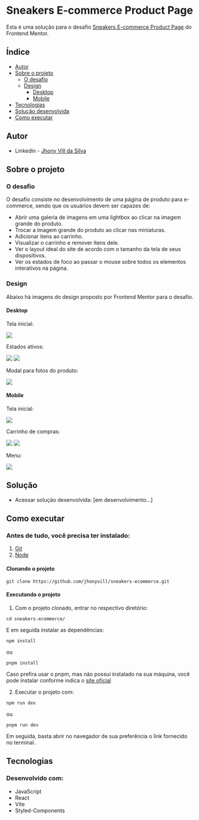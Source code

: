 # Sneakers E-commerce Product Page

Esta é uma solução para o desafio [Sneakers E-commerce Product Page](https://www.frontendmentor.io/challenges/ecommerce-product-page-UPsZ9MJp6) do Frontend Mentor.

## Índice

- [Autor](#autor)
- [Sobre o projeto](#sobre-o-projeto)
  - [O desafio](#o-desafio)
  - [Design](#design)
    - [Desktop](#desktop)
    - [Mobile](#mobile)
- [Tecnologias](#tecnologias)
- [Solução desenvolvida](#solução)
- [Como executar](#como-executar)

## Autor

- Linkedin - [Jhony Vill da Silva](https://www.linkedin.com/in/jhony-vill-da-silva-390239210)

## Sobre o projeto

### O desafio

O desafio consiste no desenvolvimento de uma página de produto para e-commerce, sendo que os usuários devem ser capazes de:

- Abrir uma galeria de imagens em uma lightbox ao clicar na imagem grande do produto.
- Trocar a imagem grande do produto ao clicar nas miniaturas.
- Adicionar itens ao carrinho.
- Visualizar o carrinho e remover itens dele.
- Ver o layout ideal do site de acordo com o tamanho da tela de seus dispositivos.
- Ver os estados de foco ao passar o mouse sobre todos os elementos interativos na página.

### Design

Abaixo há imagens do design proposto por Frontend Mentor para o desafio.

#### Desktop

Tela inicial:

![](./src/assets/design/desktop-design.jpg)

Estados ativos:

![](./src/assets/design/active-states-basket-filled.jpg)
![](./src/assets/design/active-states-basket-empty.jpg)

Modal para fotos do produto:

![](./src/assets/design/desktop-design-lightbox.jpg)

#### Mobile

Tela inicial:

![](./src/assets/design/mobile-design.jpg)

Carrinho de compras:

![](./src/assets/design/mobile-design-basket-empty.jpg)
![](./src/assets/design/mobile-design-basket-filled.jpg)

Menu:

![](./src/assets/design/mobile-menu.jpg)

## Solução

- Acessar solução desenvolvida: [em desenvolvimento...]

## Como executar

### Antes de tudo, você precisa ter instalado:

1.  [Git](https://git-scm.com/downloads)
2.  [Node](https://nodejs.org/en/download)

#### Clonando o projeto

```
git clone https://github.com/jhonyvill/sneakers-ecommerce.git
```

#### Executando o projeto

1. Com o projeto clonado, entrar no respectivo diretório:

```
cd sneakers-ecommerce/
```

E em seguida instalar as dependências:

```
npm install
```

ou

```
pnpm install
```

Caso prefira usar o pnpm, mas não possui instalado na sua máquina, você pode instalar conforme indica o [site oficial](https://pnpm.io/pt/installation)

2. Executar o projeto com:

```
npm run dev
```

ou

```
pnpm run dev
```

Em seguida, basta abrir no navegador de sua preferência o link fornecido no terminal.

## Tecnologias

### Desenvolvido com:

- JavaScript
- React
- Vite
- Styled-Components
